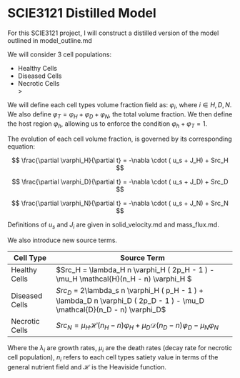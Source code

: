 # SCIE3121 Distilled Model

For this SCIE3121 project, I will construct a distilled version of the model outlined in model_outline.md

We will consider 3 cell populations:

<ul>
    <li> Healthy Cells </li>
    <li> Diseased Cells </li>
    <li> Necrotic Cells </li>>
</ul>

We will define each cell types volume fraction field as: $\varphi_i$, where $i\in {H, D, N}$. We also define $\varphi_T = \varphi_H + \varphi_D + \varphi_N$, the total volume fraction. 
We then define the host region $\varphi_h$, allowing us to enforce the condition $\varphi_h + \varphi_T= 1$.

The evolution of each cell volume fraction, is governed by its corresponding equation:

$$ \frac{\partial \varphi_H}{\partial t} = -\nabla \cdot ( u_s + J_H) + Src_H $$

$$ \frac{\partial \varphi_D}{\partial t} = -\nabla \cdot ( u_s + J_D) + Src_D $$

$$ \frac{\partial \varphi_N}{\partial t} = -\nabla \cdot ( u_s + J_N) + Src_N $$

Definitions of $u_s$ and $J_i$ are given in solid_velocity.md and mass_flux.md.

We also introduce new source terms.

| Cell Type | Source Term |
| --- | --- |
| Healthy Cells | $Src_H = \lambda_H n \varphi_H ( 2p_H - 1 ) - \mu_H \mathcal{H}(n_H - n) \varphi_H $ |
| Diseased Cells | $Src_D$ = 2\lambda_s n \varphi_H ( p_H - 1 ) + \lambda_D n \varphi_D ( 2p_D - 1 ) - \mu_D \mathcal{D}(n_D - n) \varphi_D$ |
| Necrotic Cells | $Src_N = \mu_H \mathcal{H}(n_H - n) \varphi_H + \mu_D \mathcal{D}(n_D - n) \varphi_D  - \mu_N \varphi_N$ |

Where the $\lambda_i$ are growth rates, $\mu_i$ are the death rates (decay rate for necrotic cell population), $n_i$ refers to each cell types satiety value in terms of the general nutrient field and $\mathcal{H}$ is the Heaviside function.
